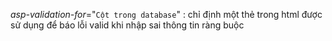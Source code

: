 <span asp-validation-for="Cột trong database" class="text-danger"></span>

_asp-validation-for_="`Cột trong database`" : chỉ định một thẻ trong html được sử dụng để báo lỗi valid khi nhập sai thông tin ràng buộc